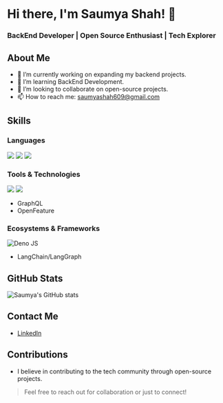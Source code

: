 # Hi there, I'm Saumya Shah! 👋

### BackEnd Developer | Open Source Enthusiast | Tech Explorer

## About Me

- 🔭 I’m currently working on expanding my backend projects.
- 🌱 I’m learning BackEnd Development.
- 👯 I’m looking to collaborate on open-source projects.
- 📫 How to reach me: [saumyashah609@gmail.com](mailto:saumyashah609@gmail.com)


## Skills

### Languages
<img src="https://img.shields.io/badge/JavaScript-323330?style=for-the-badge&logo=javascript&logoColor=F7DF1E" /> <img src="https://img.shields.io/badge/TypeScript-007ACC?style=for-the-badge&logo=typescript&logoColor=white" /> <img src="https://img.shields.io/badge/Rust-000000?style=for-the-badge&logo=rust&logoColor=white" />

### Tools & Technologies
<img src="https://img.shields.io/badge/Cucumber-43B02A?style=for-the-badge&logo=cucumber&logoColor=white" /> <img src="https://img.shields.io/badge/github%20copilot-000000?style=for-the-badge&logo=githubcopilot&logoColor=white" />
- GraphQL
- OpenFeature

### Ecosystems & Frameworks
![Deno JS](https://img.shields.io/badge/deno%20js-000000?style=for-the-badge&logo=deno&logoColor=white)
- LangChain/LangGraph

## GitHub Stats

![Saumya's GitHub stats](https://github-readme-stats.vercel.app/api?username=Shah-Saumya&hide=prs&show=&show_icons=true&theme=onedark)

## Contact Me

- [LinkedIn](https://www.linkedin.com/in/saumyashah1729)

## Contributions
- I believe in contributing to the tech community through open-source projects.

> Feel free to reach out for collaboration or just to connect!
